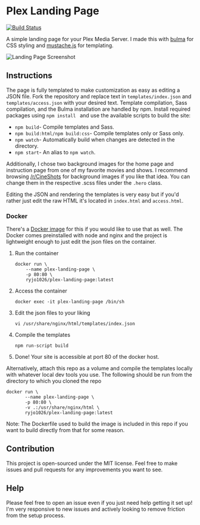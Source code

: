 # Plex Landing Page

[![Build Status](https://travis-ci.org/ryjo1026/plex-landing-page.svg?branch=master)](https://travis-ci.org/ryjo1026/plex-landing-page)

A simple landing page for your Plex Media Server. I made this with [bulma](https://bulma.io/) for CSS styling and [mustache.js](http://mustache.github.io/) for templating.

![Landing Page Screenshot](https://i.imgur.com/RadvB9M.jpg)

## Instructions

The page is fully templated to make customization as easy as editing a JSON file. Fork the repository and replace text in `templates/index.json` and `templates/access.json` with your desired text. Template compilation, Sass compilation, and the Bulma installation are handled by npm. Install required packages using `npm install ` and use the available scripts to build the site:

- `npm build`- Compile templates and Sass.
- `npm build:html/npm build:css`- Compile templates only or Sass only.
- `npm watch`- Automatically build when changes are detected in the directory.
- `npm start`- An alias to `npm watch`.

Additionally, I chose two background images for the home page and instruction page from one of my favorite movies and shows. I recommend browsing [/r/CineShots](https://www.reddit.com/r/CineShots/) for background images if you like that idea. You can change them in the respective .scss files under the `.hero` class.

Editing the JSON and rendering the templates is very easy but if you'd rather just edit the raw HTML it's located in `index.html` and `access.html`.

### Docker

There's a [Docker image](https://hub.docker.com/repository/docker/ryjo1026/plex-landing-page/general) for this if you would like to use that as well. The Docker comes preinstalled with node and nginx and the project is lightweight enough to just edit the json files on the container.

1. Run the container
   ```
   docker run \
       --name plex-landing-page \
       -p 80:80 \
       ryjo1026/plex-landing-page:latest
   ```
1. Access the container
   ```
   docker exec -it plex-landing-page /bin/sh
   ```
1. Edit the json files to your liking
   ```
   vi /usr/share/nginx/html/templates/index.json
   ```
1. Compile the templates
   ```
   npm run-script build
   ```
1. Done! Your site is accessible at port 80 of the docker host.

Alternatively, attach this repo as a volume and compile the templates locally with whatever local dev tools you use. The following should be run from the directory to which you cloned the repo

```
docker run \
       --name plex-landing-page \
       -p 80:80 \
       -v .:/usr/share/nginx/html \
       ryjo1026/plex-landing-page:latest
```

Note: The Dockerfile used to build the image is included in this repo if you want to build directly from that for some reason.

## Contribution

This project is open-sourced under the MIT license. Feel free to make issues and pull requests for any improvements you want to see.

## Help

Please feel free to open an issue even if you just need help getting it set up! I'm very responsive to new issues and actively looking to remove friction from the setup process.
